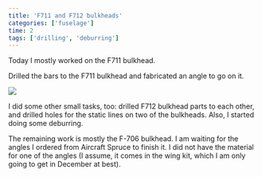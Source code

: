 ```yaml
---
title: 'F711 and F712 bulkheads'
categories: ['fuselage']
time: 2
tags: ['drilling', 'deburring']
---
```


Today I mostly worked on the F711 bulkhead. 

<!-- more -->

Drilled the bars to the F711 bulkhead and fabricated an angle to go on it.

![](0-f711-bulkhead.jpeg)

I did some other small tasks, too: drilled F712 bulkhead parts to each other, and drilled holes for the static lines on two of the bulkheads. Also, I started doing some deburring.

The remaining work is mostly the F-706 bulkhead. I am waiting for the angles I ordered from Aircraft Spruce to finish it. I did not have the material for one of the angles (I assume, it comes in the wing kit, which I am only going to get in December at best).